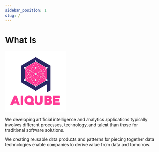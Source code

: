 ```yaml
---
sidebar_position: 1
slug: /
---
```


# What is

![AIQUBE](/img/AIQUBE_Below.png)

We developing artificial intelligence and analytics applications typically involves different processes, technology, and talent than those for traditional software solutions.

We creating reusable data products and patterns for piecing together data technologies enable companies to derive value from data and tomorrow.